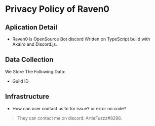 # Privacy Policy of Raven0

## Aplication Detail

* Raven0 is OpenSource Bot discord Written on TypeScript build with Akairo and Discord.js.

## Data Collection

We Store The Following Data:

* Guild ID

## Infrastructure

* How can user contact us to for issue? or error on code?

> They can contact me on discord: ArtieFuzzz#8298.
